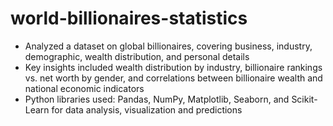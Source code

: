# world-billionaires-statistics
- Analyzed a dataset on global billionaires, covering business, industry, demographic, wealth distribution, and personal details
- Key insights included wealth distribution by industry, billionaire rankings vs. net worth by gender, and correlations between billionaire wealth and national economic indicators
- Python libraries used: Pandas, NumPy, Matplotlib, Seaborn, and Scikit-Learn for data analysis, visualization and predictions

